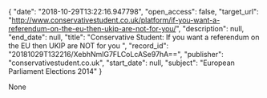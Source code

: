 {
  "date": "2018-10-29T13:22:16.947798", 
  "open_access": false, 
  "target_url": "http://www.conservativestudent.co.uk/platform/if-you-want-a-referendum-on-the-eu-then-ukip-are-not-for-you/", 
  "description": null, 
  "end_date": null, 
  "title": "Conservative Student: If you want a referendum on the EU then UKIP are NOT for you ", 
  "record_id": "20181029T132216/XebhNmlG7FLCoLcASe97hA==", 
  "publisher": "conservativestudent.co.uk", 
  "start_date": null, 
  "subject": "European Parliament Elections 2014"
}

None